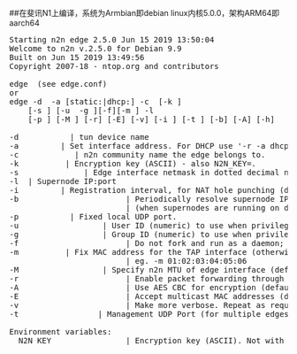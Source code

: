 ##在斐讯N1上编译，系统为Armbian即debian linux内核5.0.0，架构ARM64即aarch64

<pre>
Starting n2n edge 2.5.0 Jun 15 2019 13:50:04
Welcome to n2n v.2.5.0 for Debian 9.9
Built on Jun 15 2019 13:49:56
Copyright 2007-18 - ntop.org and contributors

edge <config file> (see edge.conf)
or
edge -d <tun device> -a [static:|dhcp:]<tun IP address> -c <community> [-k <encrypt key>]
    [-s <netmask>] [-u <uid> -g <gid>][-f][-m <MAC address>] -l <supernode host:port>
    [-p <local port>] [-M <mtu>] [-r] [-E] [-v] [-i <reg_interval>] [-t <mgmt port>] [-b] [-A] [-h]

-d <tun device>          | tun device name
-a <mode:address>        | Set interface address. For DHCP use '-r -a dhcp:0.0.0.0'
-c <community>           | n2n community name the edge belongs to.
-k <encrypt key>         | Encryption key (ASCII) - also N2N_KEY=<encrypt key>.
-s <netmask>             | Edge interface netmask in dotted decimal notation (255.255.255.0).
-l <supernode host:port> | Supernode IP:port
-i <reg_interval>        | Registration interval, for NAT hole punching (default 20 seconds)
-b                       | Periodically resolve supernode IP
                         | (when supernodes are running on dynamic IPs)
-p <local port>          | Fixed local UDP port.
-u <UID>                 | User ID (numeric) to use when privileges are dropped.
-g <GID>                 | Group ID (numeric) to use when privileges are dropped.
-f                       | Do not fork and run as a daemon; rather run in foreground.
-m <MAC address>         | Fix MAC address for the TAP interface (otherwise it may be random)
                         | eg. -m 01:02:03:04:05:06
-M <mtu>                 | Specify n2n MTU of edge interface (default 1400).
-r                       | Enable packet forwarding through n2n community.
-A                       | Use AES CBC for encryption (default=use twofish).
-E                       | Accept multicast MAC addresses (default=drop).
-v                       | Make more verbose. Repeat as required.
-t <port>                | Management UDP Port (for multiple edges on a machine).

Environment variables:
  N2N_KEY                | Encryption key (ASCII). Not with -k.
</pre>
